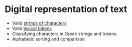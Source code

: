 # Digital representation of text

- Valid <a concordion:run="concordion" href="GreekString.html">strings of characters</a>
- Valid <a concordion:run="concordion"  href="GreekWord.html">lexical tokens</a>
- Classifying characters in Greek strings and tokens
- Alphabetic sorting and comparison

